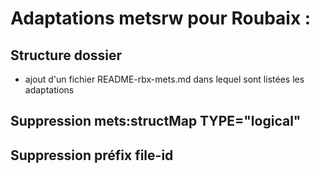# Adaptations metsrw pour Roubaix :

## Structure dossier
- ajout d'un fichier README-rbx-mets.md dans lequel sont listées les adaptations

## Suppression mets:structMap TYPE="logical"

## Suppression préfix file-id
